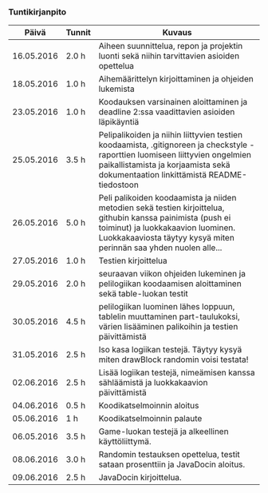 ### Tuntikirjanpito
Päivä | Tunnit | Kuvaus
--------------- | ----- | ------
16.05.2016 | 2.0 h | Aiheen suunnittelua, repon ja projektin luonti sekä niihin tarvittavien asioiden opettelua
18.05.2016 | 1.0 h | Aihemäärittelyn kirjoittaminen ja ohjeiden lukemista
23.05.2016 | 1.0 h | Koodauksen varsinainen aloittaminen ja deadline 2:ssa vaadittavien asioiden läpikäyntiä
25.05.2016 | 3.5 h | Pelipalikoiden ja niihin liittyvien testien koodaamista,  .gitignoreen ja checkstyle -raporttien luomiseen liittyvien ongelmien paikallistamista ja korjaamista sekä dokumentaation linkittämistä README-tiedostoon
26.05.2016 | 5.0 h | Peli palikoiden koodaamista ja niiden metodien sekä testien kirjoittelua, githubin kanssa painimista (push ei toiminut) ja luokkakaavion luominen. Luokkakaaviosta täytyy kysyä miten perinnän saa yhden nuolen alle...
27.05.2016 | 1.0 h | Testien kirjoittelua
29.05.2016 | 2.0 h | seuraavan viikon ohjeiden lukeminen ja pelilogiikan koodaamisen aloittaminen sekä table-luokan testit
30.05.2016 | 4.5 h | pelilogiikan luominen lähes loppuun, tablelin muuttaminen part-taulukoksi, värien lisääminen palikoihin ja testien päivittämistä
31.05.2016 | 2.5 h | Iso kasa logiikan testejä. Täytyy kysyä miten drawBlock randomin voisi testata!
02.06.2016 | 2.5 h | Lisää logiikan testejä, nimeämisen kanssa sähläämistä ja luokkakaavion päivittämistä
04.06.2016 | 0.5 h | Koodikatselmoinnin aloitus
05.06.2016 | 1 h | Koodikatselmoinnin palaute
06.05.2016 | 3.5 h | Game-luokan testejä ja alkeellinen käyttöliittymä. 
08.06.2016 | 3.0 h | Randomin testauksen opettelua, testit sataan prosenttiin ja JavaDocin aloitus.
09.06.2016 | 2.5 h | JavaDocin kirjoittelua.
